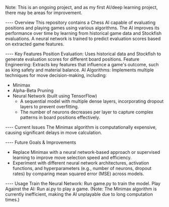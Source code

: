 Note: This is an ongoing project, and as my first AI/deep learning project, there may be areas for improvement.

---- Overview 
This repository contains a Chess AI capable of evaluating positions and playing games using various algorithms. The AI improves its performance over time by learning from historical game data and Stockfish evaluations. A neural network is trained to predict evaluation scores based on extracted game features.

---- Key Features
Position Evaluation: Uses historical data and Stockfish to generate evaluation scores for different board positions.
Feature Engineering: Extracts key features that influence a game's outcome, such as king safety and material balance.
AI Algorithms: Implements multiple techniques for move decision-making, including:
  - Minimax
  - Alpha-Beta Pruning
  - Neural Network (built using TensorFlow)
      - A sequential model with multiple dense layers, incorporating dropout layers to prevent overfitting.
      - The number of neurons decreases per layer to capture complex patterns in board positions effectively.
        
---- Current Issues
The Minimax algorithm is computationally expensive, causing significant delays in move calculation.

---- Future Goals & Improvements
- Replace Minimax with a neural network-based approach or supervised learning to improve move selection speed and efficiency.
- Experiment with different neural network architectures, activation functions, and hyperparameters (e.g., number of neurons, dropout rates) by comparing mean squared error (MSE) across models.

---- Usage
Train the Neural Network: Run game.py to train the model.
Play Against the AI: Run ai.py to play a game. (Note: The Minimax algorithm is currently inefficient, making the AI unplayable due to long computation times.)
